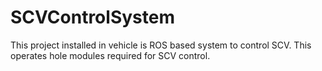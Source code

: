 # SCVControlSystem
This project installed in vehicle is ROS based system to control SCV. This operates hole modules required for SCV control.
